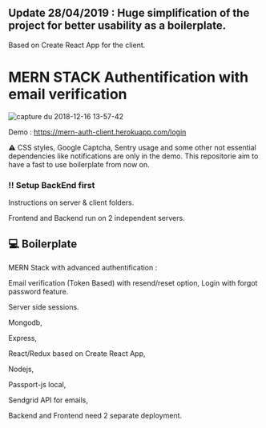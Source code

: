 
## Update 28/04/2019 : Huge simplification of the project for better usability as a boilerplate.

Based on Create React App for the client.

# MERN STACK Authentification with email verification

![capture du 2018-12-16 13-57-42](https://user-images.githubusercontent.com/40322270/50053751-aa653080-013a-11e9-9a8d-35a55c9042f1.png)

Demo : https://mern-auth-client.herokuapp.com/login

:warning: CSS styles, Google Captcha, Sentry usage and some other not essential dependencies like notifications are only in the demo. This repositorie aim to have a fast to use boilerplate from now on.


### :bangbang: Setup BackEnd first

Instructions on server & client folders.

Frontend and Backend run on 2 independent servers.

## :computer: Boilerplate 

MERN Stack with advanced authentification :

Email verification (Token Based) with resend/reset option, Login with forgot password feature.

Server side sessions.

Mongodb, 

Express,

React/Redux based on Create React App,

Nodejs,

Passport-js local,

Sendgrid API for emails,

Backend and Frontend need 2 separate deployment. 
